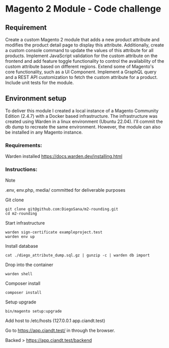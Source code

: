 # Magento 2 Module - Code challenge

## Requirement
Create a custom Magento 2 module that adds a new product attribute and modifies the product detail page to display this attribute. Additionally, create a custom console command to update the values of this attribute for all products. Implement JavaScript validation for the custom attribute on the frontend and add feature toggle functionality to control the availability of the custom attribute based on different regions. Extend some of Magento's core functionality, such as a UI Component. Implement a GraphQL query and a REST API customization to fetch the custom attribute for a product. Include unit tests for the module.

## Environment setup
To deliver this module I created a local instance of a Magento Community Edition (2.4.7) with a Docker based infrastructure.
The infrastructure was created using Warden in a linux environment (Ubuntu 22.04).
I'll commit the db dump to recreate the same environment.
However, the module can also be installed in any Magento instance.

### Requirements:
Warden installed https://docs.warden.dev/installing.html

### Instructions:

> [!NOTE]
> .env, env.php, media/ committed for deliverable purposes

Git clone
```
git clone git@github.com:DiegoSana/m2-rounding.git
cd m2-rounding
```
Start infrastructure
```
warden sign-certificate exampleproject.test
warden env up
```
Install database
```
cat ./diego_attribute_dump.sql.gz | gunzip -c | warden db import
```
Drop into the container
```
warden shell
```
Composer install
```
composer install
```
Setup upgrade
```
bin/magento setup:upgrade
```
Add host to /etc/hosts (127.0.0.1 app.ciandt.test)

Go to https://app.ciandt.test/ in through the browser.

Backed > https://app.ciandt.test/backend